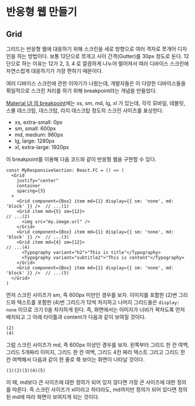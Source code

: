 # 반응형 웹 만들기

## Grid

그리드는 반응형 웹에 대응하기 위해 스크린을 세로 방향으로 여러 격자로 쪼개어 디자인을 하는 방법이다.
보통 12단으로 쪼개고 사이 간격(Gutter)를 30px 정도로 둔다.
12단으로 하는 이유는 12가 2, 3, 4 로 깔끔하게 나누어 떨어져서 여러 디바이스 스크린에 자연스럽게 대응하기가 가장 편하기 때문이다.

여러 디바이스 스크린에 관한 이야기가 나왔는데, 개발자들은 이 다양한 디바이스들을 획일적으로 스크린 처리를 하기 위해 breakpoint라는 개념을 만들었다.

[Material UI 의 breakpoint](https://material-ui.com/customization/breakpoints/)에는 xs, sm, md, lg, xl 가 있는데,
각각 모바일, 테블릿, 스몰 데스크탑, 데스크탑, 라지 데스크탑 정도의 스크린 사이즈를 표상한다.

- xs, extra-small: 0px
- sm, small: 600px
- md, medium: 960px
- lg, large: 1280px
- xl, extra-large: 1920px

이 breakpoint를 이용해 다음 코드와 같이 반응형 웹을 구현할 수 있다.

```tsx
const MyResponsiveSection: React.FC = () => (
  <Grid
    justify="center"
    container
    spacing={3}
  >
    <Grid component={Box} item md={1} display={{ sm: 'none', md: 'block' }} />  // ...(1)
    <Grid item md={5} sm={12}>                                                  // ...(2)
      <img src="my.image.url" />
    </Grid>
    <Grid component={Box} item md={1} display={{ sm: 'none', md: 'block' }} />  // ...(3)
    <Grid item md={4} sm={12}>                                                  // ...(4)
      <Typography variant="h2">"This is title"</Typography>
      <Typography variant="subtitle2">"This is content"</Typography>
    </Grid>
    <Grid component={Box} item md={1} display={{ sm: 'none', md: 'block' }} />  // ...(5)
  </Grid>
)
```

먼저 스크린 사이즈가 sm, 즉 600px 미만인 경우를 보자.
이미지를 포함한 (2)번 그리드와 텍스트를 포함한 (4)번 그리드가 12씩 차지하고 나머지 그리드들은 `display: none` 이므로 크기 0을 차지하게 된다.
즉, 화면에서는 이미지가 너비가 꽉차도록 먼저 배치되고 그 아래 타이틀과 content가 다음과 같이 보여질 것이다.
```
(2)
(4)
```

그럼 스크린 사이즈가 md, 즉 600px 이상인 경우를 보자.
왼쪽부터 그리드 한 칸 여백, 그리드 5개짜리 이미지, 그리드 한 칸 여백,
그리드 4칸 짜리 텍스트 그리고 그리드 한 칸 여백해서 다음과 같이 한 줄로 쭉 보이는 화면이 나타날 것이다.
```
(1)(2)(3)(4)(5)
```

이 때, md보다 큰 사이즈에 대한 정의가 되어 있지 않다면 가장 큰 사이즈에 대한 정의를 따른다.
즉 스크린 사이즈가 xl이라고 하더라도, md까지만 정의가 되어 있다면 정의된 md에 따라 화면이 보여지게 되는 것이다.
